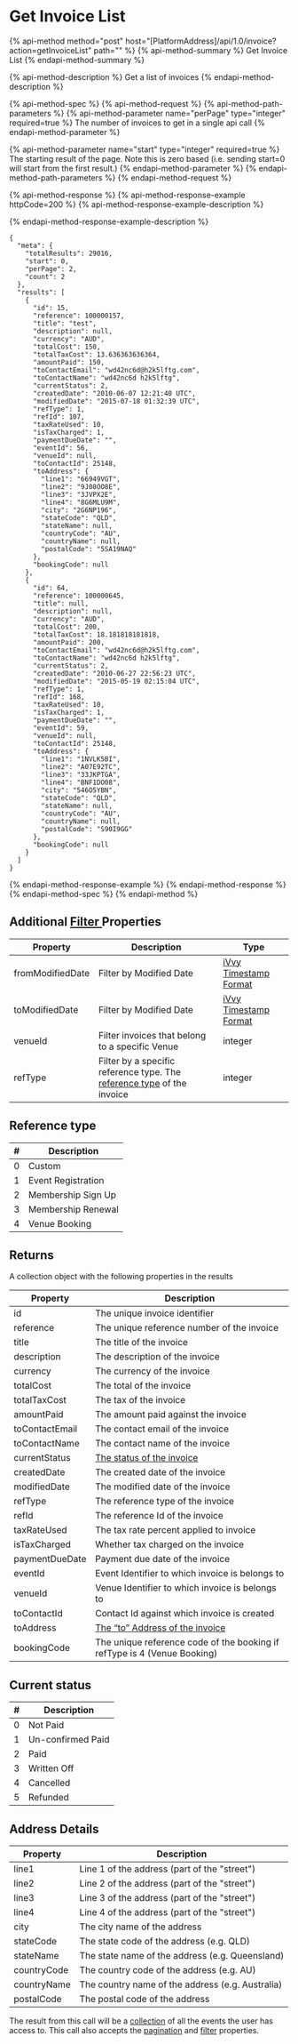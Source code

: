 # Get Invoice List

{% api-method method="post" host="\[PlatformAddress\]/api/1.0/invoice?action=getInvoiceList" path="" %}
{% api-method-summary %}
Get Invoice List
{% endapi-method-summary %}

{% api-method-description %}
Get a list of invoices
{% endapi-method-description %}

{% api-method-spec %}
{% api-method-request %}
{% api-method-path-parameters %}
{% api-method-parameter name="perPage" type="integer" required=true %}
The number of invoices to get in a single api call
{% endapi-method-parameter %}

{% api-method-parameter name="start" type="integer" required=true %}
The starting result of the page. Note this is zero based \(i.e. sending start=0 will start from the first result.\)
{% endapi-method-parameter %}
{% endapi-method-path-parameters %}
{% endapi-method-request %}

{% api-method-response %}
{% api-method-response-example httpCode=200 %}
{% api-method-response-example-description %}

{% endapi-method-response-example-description %}

```
{
  "meta": {
    "totalResults": 29016,
    "start": 0,
    "perPage": 2,
    "count": 2
  },
  "results": [
    {
      "id": 15,
      "reference": 100000157,
      "title": "test",
      "description": null,
      "currency": "AUD",
      "totalCost": 150,
      "totalTaxCost": 13.636363636364,
      "amountPaid": 150,
      "toContactEmail": "wd42nc6d@h2k5lftg.com",
      "toContactName": "wd42nc6d h2k5lftg",
      "currentStatus": 2,
      "createdDate": "2010-06-07 12:21:40 UTC",
      "modifiedDate": "2015-07-18 01:32:39 UTC",
      "refType": 1,
      "refId": 107,
      "taxRateUsed": 10,
      "isTaxCharged": 1,
      "paymentDueDate": "",
      "eventId": 56,
      "venueId": null,
      "toContactId": 25148,
      "toAddress": {
        "line1": "66949VGT",
        "line2": "9J08OO8E",
        "line3": "3JVPX2E",
        "line4": "8G6MLU9M",
        "city": "2G6NP196",
        "stateCode": "QLD",
        "stateName": null,
        "countryCode": "AU",
        "countryName": null,
        "postalCode": "5SA19NAQ"
      },
      "bookingCode": null
    },
    {
      "id": 64,
      "reference": 100000645,
      "title": null,
      "description": null,
      "currency": "AUD",
      "totalCost": 200,
      "totalTaxCost": 18.181818181818,
      "amountPaid": 200,
      "toContactEmail": "wd42nc6d@h2k5lftg.com",
      "toContactName": "wd42nc6d h2k5lftg",
      "currentStatus": 2,
      "createdDate": "2010-06-27 22:56:23 UTC",
      "modifiedDate": "2015-05-19 02:15:04 UTC",
      "refType": 1,
      "refId": 168,
      "taxRateUsed": 10,
      "isTaxCharged": 1,
      "paymentDueDate": "",
      "eventId": 59,
      "venueId": null,
      "toContactId": 25148,
      "toAddress": {
        "line1": "1NVLK5BI",
        "line2": "A07E92TC",
        "line3": "33JKPTGA",
        "line4": "BNF1DO08",
        "city": "546O5YBN",
        "stateCode": "QLD",
        "stateName": null,
        "countryCode": "AU",
        "countryName": null,
        "postalCode": "S90I9GG"
      },
      "bookingCode": null
    }
  ]
}
```
{% endapi-method-response-example %}
{% endapi-method-response %}
{% endapi-method-spec %}
{% endapi-method %}

## Additional [Filter ](../getting-started/interpreting-the-response/filtering.md)Properties

| Property | Description | Type |
| --- | --- | --- |
| fromModifiedDate | Filter by Modified Date | [iVvy Timestamp Format](../development-reference/timestamp-format.md) |
| toModifiedDate | Filter by Modified Date | [iVvy Timestamp Format](../development-reference/timestamp-format.md) |
| venueId | Filter invoices that belong to a specific Venue | integer |
| refType | Filter by a specific reference type. The[ reference type](get-invoice-list.md#reference-type) of the invoice | integer |

## Reference type

| \# | Description |
| --- | --- |
| 0 | Custom |
| 1 | Event Registration |
| 2 | Membership Sign Up |
| 3 | Membership Renewal |
| 4 | Venue Booking |

## Returns

A collection object with the following properties in the results

| Property | Description |
| --- | --- |
| id | The unique invoice identifier |
| reference | The unique reference number of the invoice |
| title | The title of the invoice |
| description | The description of the invoice |
| currency | The currency of the invoice |
| totalCost | The total of the invoice |
| totalTaxCost | The tax of the invoice |
| amountPaid | The amount paid against the invoice |
| toContactEmail | The contact email of the invoice |
| toContactName | The contact name of the invoice |
| currentStatus | [The status of the invoice](get-invoice-list.md#current-status) |
| createdDate | The created date of the invoice |
| modifiedDate | The modified date of the invoice |
| refType | The reference type of the invoice |
| refId | The reference Id of the invoice |
| taxRateUsed | The tax rate percent applied to invoice |
| isTaxCharged | Whether tax charged on the invoice |
| paymentDueDate | Payment due date of the invoice |
| eventId | Event Identifier to which invoice is belongs to |
| venueId | Venue Identifier to which invoice is belongs to |
| toContactId | Contact Id against which invoice is created |
| toAddress | [The “to” Address of the invoice](get-invoice-list.md#address-details) |
| bookingCode | The unique reference code of the booking if refType is 4 \(Venue Booking\) |

## Current status

| \# | Description |
| --- | --- |
| 0 | Not Paid |
| 1 | Un-confirmed Paid |
| 2 | Paid |
| 3 | Written Off |
| 4 | Cancelled |
| 5 | Refunded |

## Address Details

| Property | Description |
| --- | --- |
| line1 | Line 1 of the address \(part of the "street"\) |
| line2 | Line 2 of the address \(part of the "street"\) |
| line3 | Line 3 of the address \(part of the "street"\) |
| line4 | Line 4 of the address \(part of the "street"\) |
| city | The city name of the address |
| stateCode | The state code of the address \(e.g. QLD\) |
| stateName | The state name of the address \(e.g. Queensland\) |
| countryCode | The country code of the address \(e.g. AU\) |
| countryName | The country name of the address \(e.g. Australia\) |
| postalCode | The postal code of the address |

The result from this call will be a [collection](../getting-started/interpreting-the-response/collections.md) of all the events the user has access to. This call also accepts the [pagination](../getting-started/interpreting-the-response/pagination.md) and [filter](../getting-started/interpreting-the-response/filtering.md) properties.

